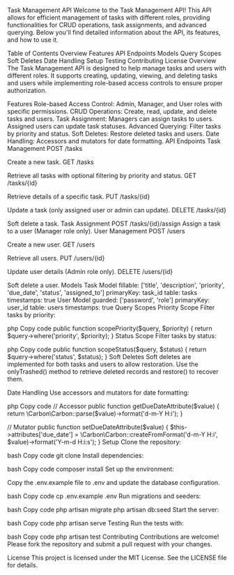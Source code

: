Task Management API
Welcome to the Task Management API! This API allows for efficient management of tasks with different roles, providing functionalities for CRUD operations, task assignments, and advanced querying. Below you'll find detailed information about the API, its features, and how to use it.

Table of Contents
Overview
Features
API Endpoints
Models
Query Scopes
Soft Deletes
Date Handling
Setup
Testing
Contributing
License
Overview
The Task Management API is designed to help manage tasks and users with different roles. It supports creating, updating, viewing, and deleting tasks and users while implementing role-based access controls to ensure proper authorization.

Features
Role-based Access Control: Admin, Manager, and User roles with specific permissions.
CRUD Operations: Create, read, update, and delete tasks and users.
Task Assignment: Managers can assign tasks to users. Assigned users can update task statuses.
Advanced Querying: Filter tasks by priority and status.
Soft Deletes: Restore deleted tasks and users.
Date Handling: Accessors and mutators for date formatting.
API Endpoints
Task Management
POST /tasks

Create a new task.
GET /tasks

Retrieve all tasks with optional filtering by priority and status.
GET /tasks/{id}

Retrieve details of a specific task.
PUT /tasks/{id}

Update a task (only assigned user or admin can update).
DELETE /tasks/{id}

Soft delete a task.
Task Assignment
POST /tasks/{id}/assign
Assign a task to a user (Manager role only).
User Management
POST /users

Create a new user.
GET /users

Retrieve all users.
PUT /users/{id}

Update user details (Admin role only).
DELETE /users/{id}

Soft delete a user.
Models
Task Model
fillable: ['title', 'description', 'priority', 'due_date', 'status', 'assigned_to']
primaryKey: task_id
table: tasks
timestamps: true
User Model
guarded: ['password', 'role']
primaryKey: user_id
table: users
timestamps: true
Query Scopes
Priority Scope
Filter tasks by priority:

php
Copy code
public function scopePriority($query, $priority)
{
    return $query->where('priority', $priority);
}
Status Scope
Filter tasks by status:

php
Copy code
public function scopeStatus($query, $status)
{
    return $query->where('status', $status);
}
Soft Deletes
Soft deletes are implemented for both tasks and users to allow restoration. Use the onlyTrashed() method to retrieve deleted records and restore() to recover them.

Date Handling
Use accessors and mutators for date formatting:

php
Copy code
// Accessor
public function getDueDateAttribute($value)
{
    return \Carbon\Carbon::parse($value)->format('d-m-Y H:i');
}

// Mutator
public function setDueDateAttribute($value)
{
    $this->attributes['due_date'] = \Carbon\Carbon::createFromFormat('d-m-Y H:i', $value)->format('Y-m-d H:i:s');
}
Setup
Clone the repository:

bash
Copy code
git clone <repository-url>
Install dependencies:

bash
Copy code
composer install
Set up the environment:

Copy the .env.example file to .env and update the database configuration.

bash
Copy code
cp .env.example .env
Run migrations and seeders:

bash
Copy code
php artisan migrate
php artisan db:seed
Start the server:

bash
Copy code
php artisan serve
Testing
Run the tests with:

bash
Copy code
php artisan test
Contributing
Contributions are welcome! Please fork the repository and submit a pull request with your changes.

License
This project is licensed under the MIT License. See the LICENSE file for details.

